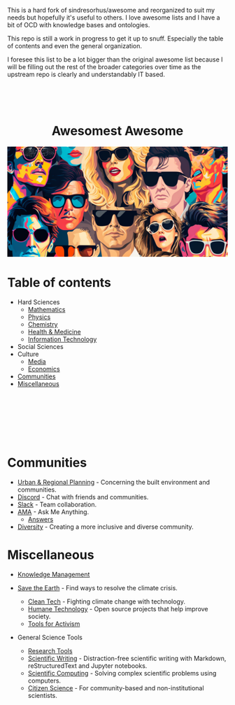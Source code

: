 This is a hard fork of sindresorhus/awesome and reorganized to suit my needs but hopefully it's useful to others. I love awesome lists and I have a bit of OCD with knowledge bases and ontologies. 

This repo is still a work in progress to get it up to snuff. Especially the table of contents and even the general organization.

I foresee this list to be a lot bigger than the original awesome list because I will be filling out the rest of the broader categories over time as the upstream repo is clearly and understandably IT based.

</br>
</br>
</br>

<h1 align="center">Awesomest Awesome</h1>

![awesome banner](media/Awesome-Banner-1024x512.png)

# Table of contents

- Hard Sciences
  - [Mathematics](lists/mathematics.md)
  - [Physics](lists/physics.md)
  - [Chemistry](lists/chemistry.md)
  - [Health & Medicine](lists/health-medicine.md)
  - [Information Technology](lists/information-technology.md)
- Social Sciences
- Culture
  - [Media](lists/media.md)
  - [Economics](lists/economics.md)
- [Communities](#communities)
- [Miscellaneous](#miscellaneous)

</br>
</br>
</br>
</br>
</br>
</br>

# Communities
- [Urban & Regional Planning](https://github.com/APA-Technology-Division/urban-and-regional-planning-resources#readme) - Concerning the built environment and communities.
- [Discord](https://github.com/mhxion/awesome-discord-communities#readme) - Chat with friends and communities.
- [Slack](https://github.com/matiassingers/awesome-slack#readme) - Team collaboration.
- [AMA](https://github.com/sindresorhus/amas#readme) - Ask Me Anything.
	- [Answers](https://github.com/stoeffel/awesome-ama-answers#readme)
- [Diversity](https://github.com/folkswhocode/awesome-diversity#readme) - Creating a more inclusive and diverse community.

# Miscellaneous
- [Knowledge Management](https://github.com/brettkromkamp/awesome-knowledge-management#readme)
- [Save the Earth](https://github.com/philsturgeon/awesome-earth#readme) - Find ways to resolve the climate crisis.
	- [Clean Tech](https://github.com/nglgzz/awesome-clean-tech#readme) - Fighting climate change with technology.
	- [Humane Technology](https://github.com/humanetech-community/awesome-humane-tech#readme) - Open source projects that help improve society.
	- [Tools for Activism](https://github.com/drewrwilson/toolsforactivism#readme)

- General Science Tools
	- [Research Tools](https://github.com/emptymalei/awesome-research#readme)
	- [Scientific Writing](https://github.com/writing-resources/awesome-scientific-writing#readme) - Distraction-free scientific writing with Markdown, reStructuredText and Jupyter notebooks.
	- [Scientific Computing](https://github.com/nschloe/awesome-scientific-computing#readme) - Solving complex scientific problems using computers.
	- [Citizen Science](https://github.com/dylanrees/citizen-science#readme) - For community-based and non-institutional scientists.
